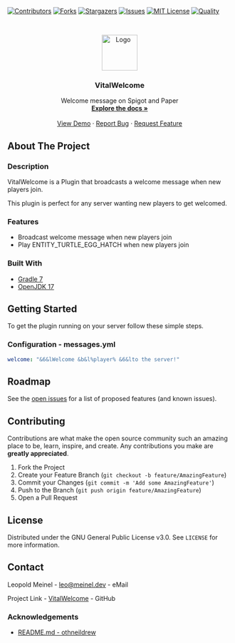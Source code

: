 <!-- PROJECT SHIELDS -->

[![Contributors][contributors-shield]][contributors-url]
[![Forks][forks-shield]][forks-url]
[![Stargazers][stars-shield]][stars-url]
[![Issues][issues-shield]][issues-url]
[![MIT License][license-shield]][license-url]
[![Quality][quality-shield]][quality-url]

<!-- PROJECT LOGO -->
<!--suppress ALL -->
<br />
<p align="center">
  <a href="https://github.com/LeoMeinel/vitalwelcome">
    <img src="images/logo.png" alt="Logo" width="80" height="80">
  </a>

<h3 align="center">VitalWelcome</h3>

  <p align="center">
    Welcome message on Spigot and Paper
    <br />
    <a href="https://github.com/LeoMeinel/vitalwelcome"><strong>Explore the docs »</strong></a>
    <br />
    <br />
    <a href="https://github.com/LeoMeinel/vitalwelcome">View Demo</a>
    ·
    <a href="https://github.com/LeoMeinel/vitalwelcome/issues">Report Bug</a>
    ·
    <a href="https://github.com/LeoMeinel/vitalwelcome/issues">Request Feature</a>
  </p>

<!-- ABOUT THE PROJECT -->

## About The Project

### Description

VitalWelcome is a Plugin that broadcasts a welcome message when new players join.

This plugin is perfect for any server wanting new players to get welcomed.

### Features

- Broadcast welcome message when new players join
- Play ENTITY_TURTLE_EGG_HATCH when new players join

### Built With

- [Gradle 7](https://docs.gradle.org/7.5.1/release-notes.html)
- [OpenJDK 17](https://openjdk.java.net/projects/jdk/17/)

<!-- GETTING STARTED -->

## Getting Started

To get the plugin running on your server follow these simple steps.

### Configuration - messages.yml

```yaml
welcome: "&6&lWelcome &b&l%player% &6&lto the server!"
```

<!-- ROADMAP -->

## Roadmap

See the [open issues](https://github.com/LeoMeinel/vitalwelcome/issues) for a list of proposed features (and known
issues).

<!-- CONTRIBUTING -->

## Contributing

Contributions are what make the open source community such an amazing place to be, learn, inspire, and create. Any
contributions you make are **greatly appreciated**.

1. Fork the Project
2. Create your Feature Branch (`git checkout -b feature/AmazingFeature`)
3. Commit your Changes (`git commit -m 'Add some AmazingFeature'`)
4. Push to the Branch (`git push origin feature/AmazingFeature`)
5. Open a Pull Request

<!-- LICENSE -->

## License

Distributed under the GNU General Public License v3.0. See `LICENSE` for more information.

<!-- CONTACT -->

## Contact

Leopold Meinel - [leo@meinel.dev](mailto:leo@meinel.dev) - eMail

Project Link - [VitalWelcome](https://github.com/LeoMeinel/vitalwelcome) - GitHub

<!-- ACKNOWLEDGEMENTS -->

### Acknowledgements

- [README.md - othneildrew](https://github.com/othneildrew/Best-README-Template)

<!-- MARKDOWN LINKS & IMAGES -->

[contributors-shield]: https://img.shields.io/github/contributors-anon/LeoMeinel/vitalwelcome?style=for-the-badge
[contributors-url]: https://github.com/LeoMeinel/vitalwelcome/graphs/contributors
[forks-shield]: https://img.shields.io/github/forks/LeoMeinel/vitalwelcome?label=Forks&style=for-the-badge
[forks-url]: https://github.com/LeoMeinel/vitalwelcome/network/members
[stars-shield]: https://img.shields.io/github/stars/LeoMeinel/vitalwelcome?style=for-the-badge
[stars-url]: https://github.com/LeoMeinel/vitalwelcome/stargazers
[issues-shield]: https://img.shields.io/github/issues/LeoMeinel/vitalwelcome?style=for-the-badge
[issues-url]: https://github.com/LeoMeinel/vitalwelcome/issues
[license-shield]: https://img.shields.io/github/license/LeoMeinel/vitalwelcome?style=for-the-badge
[license-url]: https://github.com/LeoMeinel/vitalwelcome/blob/main/LICENSE
[quality-shield]: https://img.shields.io/codefactor/grade/github/LeoMeinel/vitalwelcome?style=for-the-badge
[quality-url]: https://www.codefactor.io/repository/github/LeoMeinel/vitalwelcome
